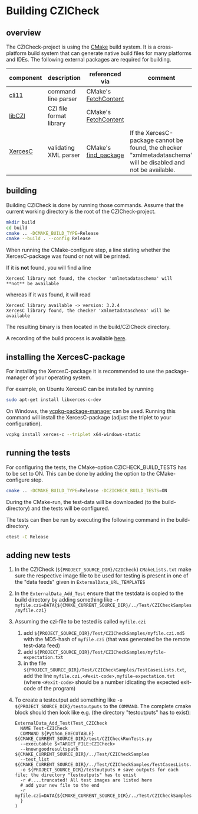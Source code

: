 # Building CZICheck

## overview

The CZICheck-project is using the [CMake](https://cmake.org/) build system. It is a cross-platform build system that can generate native build files for many platforms and IDEs. 
The following external packages are required for building.

| component | description | referenced via | comment
|--|--|--|--|
| [cli11](https://github.com/CLIUtils/CLI11) | command line parser | CMake's [FetchContent](https://cmake.org/cmake/help/latest/module/FetchContent.html) | |
| [libCZI](https://github.com/ZEISS/libczi.git) | CZI file format library | CMake's [FetchContent](https://cmake.org/cmake/help/latest/module/FetchContent.html) | |
| [XercesC](https://xerces.apache.org/xerces-c/) |validating XML parser | CMake's [find_package](https://cmake.org/cmake/help/latest/command/find_package.html) | If the XercesC-package cannot be found, the checker "xmlmetadataschema" will be disabled and not be available.|


## building
Building CZICheck is done by running those commands. Assume that the current working directory is the root of the CZICheck-project.

```bash
mkdir build
cd build
cmake .. -DCMAKE_BUILD_TYPE=Release
cmake --build . --config Release
```

When running the CMake-configure step, a line stating whether the XercesC-package was found or not will be printed.  

If it is **not** found, you will find a line

```
XercesC library not found, the checker 'xmlmetadataschema' will **not** be available
```

whereas if it was found, it will read

```
XercesC library available -> version: 3.2.4
XercesC library found, the checker 'xmlmetadataschema' will be available
```

The resulting binary is then located in the build/CZICheck directory.

A recording of the build process is available [here](https://asciinema.org/a/593620).


## installing the XercesC-package

For installing the XercesC-package it is recommended to use the package-manager of your operating system. 

For example, on Ubuntu XercesC can be installed by running

```bash
sudo apt-get install libxerces-c-dev
```

On Windows, the [vcpkg-package-manager](https://vcpkg.io/en/) can be used. Running this command will install the XercesC-package (adjust the triplet to your configuration).

```bash
vcpkg install xerces-c --triplet x64-windows-static
```

## running the tests

For configuring the tests, the CMake-option CZICHECK_BUILD_TESTS has to be set to ON. This can be done by adding the option to the CMake-configure step.

```bash
cmake .. -DCMAKE_BUILD_TYPE=Release -DCZICHECK_BUILD_TESTS=ON
```

During the CMake-run, the test-data will be downloaded (to the build-directory) and the tests will be configured.

The tests can then be run by executing the following command in the build-directory.

```bash
ctest -C Release
```

## adding new tests

1.  In the CZICheck (`${PROJECT_SOURCE_DIR}/CZICheck`) `CMakeLists.txt` make sure the respective image file to be used for testing is present in one of the "data feeds" given in `ExternalData_URL_TEMPLATES`
2.  In the `ExternalData_Add_Test` ensure that the testdata is copied to the build directory by adding something like `-r myfile.czi=DATA{${CMAKE_CURRENT_SOURCE_DIR}/../Test/CZICheckSamples/myfile.czi}`
3.  Assuming the czi-file to be tested is called `myfile.czi`
    1. add `${PROJECT_SOURCE_DIR}/Test/CZICheckSamples/myfile.czi.md5` with the MD5-hash of `myfile.czi` (that was generated be the remote test-data feed)
    2. add `${PROJECT_SOURCE_DIR}/Test/CZICheckSamples/myfile-expectation.txt`
    3. in the file `${PROJECT_SOURCE_DIR}/Test/CZICheckSamples/TestCasesLists.txt`, add the line `myfile.czi,<#exit-code>,myfile-expectation.txt` (where `<#exit-code>` should be a number idicating the expected exit-code of the program)
4.  To create a testoutput add something like `-o ${PROJECT_SOURCE_DIR}/testoutputs` to the `COMMAND`. The complete cmake block should then look like e.g. (the directory "testoutputs" has to exist):

        ExternalData_Add_Test(Test_CZICheck
          NAME Test-CZICheck
          COMMAND ${Python_EXECUTABLE} ${CMAKE_CURRENT_SOURCE_DIR}/test/CZICheckRunTests.py
          --executable $<TARGET_FILE:CZICheck>
          --knowngoodresultspath ${CMAKE_CURRENT_SOURCE_DIR}/../Test/CZICheckSamples
          --test_list ${CMAKE_CURRENT_SOURCE_DIR}/../Test/CZICheckSamples/TestCasesLists.txt
          -o ${PROJECT_SOURCE_DIR}/testoutputs # save outputs for each file; the directory "testoutputs" has to exist
          -r #....truncated! All test images are listed here
          # add your new file to the end
          -r myfile.czi=DATA{${CMAKE_CURRENT_SOURCE_DIR}/../Test/CZICheckSamples/myfile.czi}
          }
        )